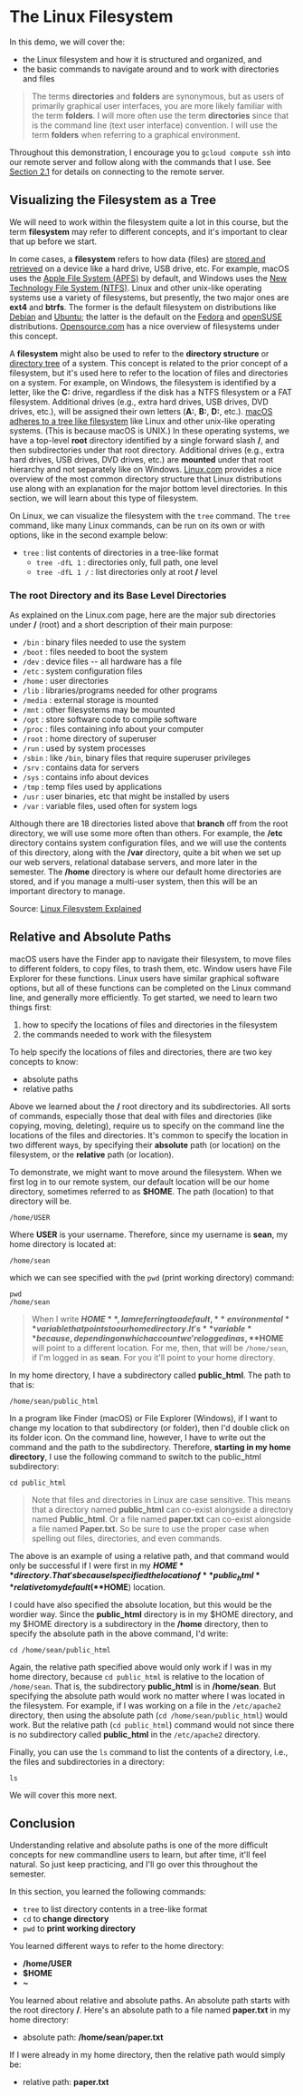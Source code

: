 # The Linux Filesystem

In this demo, we will cover the:

- the Linux filesystem and how it is structured and organized, and
- the basic commands to navigate around and to work with directories and files

> The terms **directories** and **folders** are synonymous,
> but as users of primarily graphical user interfaces, you
> are more likely familiar with the term **folders**. I will
> more often use the term **directories** since that is the
> command line (text user interface) convention. I will use
> the term **folders** when referring to a graphical
> environment.

Throughout this demonstration,
I encourage you to ``gcloud compute ssh`` into
our remote server and
follow along with the commands that I use.
See
[Section 2.1](05-using-gcloud-virtual-machines.md#connect-to-our-vm)
for details on connecting to the remote server.

## Visualizing the Filesystem as a Tree

We will need to work within the filesystem
quite a lot in this course,
but the term **filesystem** may refer to different concepts,
and it's important to clear that up before we start.

In come cases, a **filesystem** refers to how data (files)
are [stored and retrieved][filesystem]
on a device like a hard drive, USB drive, etc.
For example, macOS uses the [Apple File System (APFS)][apfs] by default,
and Windows uses the [New Technology File System (NTFS)][ntfs].
Linux and other unix-like operating systems use a variety of filesystems, but
presently, the two major ones are **ext4** and **btrfs**.
The former is the default filesystem on distributions
like [Debian][debian] and [Ubuntu][ubuntu];
the latter is the default on the 
[Fedora][fedora] and [openSUSE][opensuse] distributions. 
[Opensource.com][ext4] has a nice overview of
filesystems under this concept.

A **filesystem** might also be used to refer
to the **directory structure** or
[directory tree][directorytree] of a system.
This concept is related to the prior concept
of a filesystem, but
it's used here to refer to the location of
files and directories on a system.
For example, on Windows,
the filesystem is identified by a letter,
like the **C:** drive,
regardless if the disk has a
NTFS filesystem or a FAT filesystem.
Additional drives
(e.g., extra hard drives, USB drives, DVD drives, etc.),
will be assigned their own letters
(**A:**, **B:**, **D:**, etc.).
[macOS adheres to a tree like filesystem][macosdirtree]
like Linux and other unix-like operating systems.
(This is because macOS is UNIX.)
In these operating systems, we have a
top-level **root** directory
identified by a single forward slash  **/**,
and then subdirectories under that root directory.
Additional drives
(e.g., extra hard drives, USB drives, DVD drives, etc.)
are **mounted** under that root hierarchy and
not separately like on Windows.
[Linux.com][directories] provides a nice overview
of the most common directory structure
that Linux distributions use along with an
explanation for the major bottom level directories.
In this section, we will learn
about this type of filesystem.

On Linux, we can visualize the
filesystem with the ``tree`` command.
The ``tree`` command, like many Linux commands,
can be run on its own or with options,
like in the second example below:

- ``tree`` : list contents of directories in a tree-like format
    - ``tree -dfL 1`` : directories only, full path, one level
    - ``tree -dfL 1 /`` : list directories only at root **/** level

### The root Directory and its Base Level Directories

As explained on the Linux.com page,
here are the major sub directories under **/** (root)
and a short description of their main purpose:

- ``/bin`` : binary files needed to use the system
- ``/boot``  : files needed to boot the system
- ``/dev`` : device files -- all hardware has a file
- ``/etc`` : system configuration files
- ``/home`` : user directories
- ``/lib`` : libraries/programs needed for other programs
- ``/media`` : external storage is mounted
- ``/mnt`` : other filesystems may be mounted
- ``/opt`` : store software code to compile software
- ``/proc`` : files containing info about your computer
- ``/root`` : home directory of superuser
- ``/run`` : used by system processes
- ``/sbin`` : like ``/bin``, binary files that require superuser privileges
- ``/srv`` : contains data for servers
- ``/sys`` : contains info about devices
- ``/tmp`` : temp files used by applications
- ``/usr`` : user binaries, etc that might be installed by users
- ``/var`` : variable files, used often for system logs

Although there are 18 directories listed above
that **branch** off from the root directory,
we will use some more often than others.
For example, the **/etc** directory
contains system configuration files,
and we will use the contents of this directory,
along with the **/var** directory,
quite a bit when we set up our web servers,
relational database servers,
and more later in the semester.
The **/home** directory is where our default
home directories are stored,
and if you manage a multi-user system,
then this will be an important directory to manage. 

Source: [Linux Filesystem Explained][directories]

## Relative and Absolute Paths

macOS users have the Finder app
to navigate their filesystem,
to move files to different folders,
to copy files, to trash them, etc.
Window users have File Explorer for these functions.
Linux users have similar graphical software options,
but all of these functions can be
completed on the Linux command line,
and generally more efficiently.
To get started, we need to learn two things first:

1. how to specify the locations of files and directories in
   the filesystem 
2. the commands needed to work with the filesystem

To help specify the locations of files and directories,
there are two key concepts to know:

- absolute paths
- relative paths

Above we learned about the **/** root directory
and its subdirectories.
All sorts of commands,
especially those that deal with files and directories 
(like copying, moving, deleting),
require us to specify on the command line
the locations of the files and directories.
It's common to specify the location in two different ways,
by specifying their **absolute** path (or location)
on the filesystem,
or the **relative** path (or location).

To demonstrate, we might want to move around the filesystem.
When we first log in to our remote system,
our default location will be our home directory,
sometimes referred to as **$HOME**.
The path (location) to that directory will be.

```
/home/USER
```

Where **USER** is your username.
Therefore, since my username is **sean**,
my home directory is located at:

```
/home/sean
```

which we can see specified with the ``pwd``
(print working directory) command:

```
pwd
/home/sean
```

> When I write **$HOME**,
> I am referring to a default, **environmental** variable
> that points to our home directory.
> It's **variable** because,
> depending on which account we're logged in as,
> **$HOME** will point to a different location.
> For me, then, that will be ``/home/sean``,
> if I'm logged in as **sean**.
> For you it'll point to your home directory.

In my home directory,
I have a subdirectory called **public_html**.
The path to that is:

```
/home/sean/public_html
```

In a program like Finder (macOS) or
File Explorer (Windows),
if I want to change my location to that
  subdirectory (or folder),
then I'd double click on its folder icon.
On the command line, however, I have to
write out the command
and the path to the subdirectory.
Therefore, **starting in my home directory**,
I use the following command to switch to the
public_html subdirectory:

```
cd public_html
```

> Note that files and directories in Linux are case
> sensitive. This means that a directory named
> **public_html** can co-exist alongside a directory named
> **Public_html**. Or a file named **paper.txt** can
> co-exist alongside a file named **Paper.txt**. So be sure
> to use the proper case when spelling out files,
> directories, and even commands.

The above is an example of using a relative path, and
that command would only be successful if I were
first in my **$HOME** directory.
That's because I specified the location of **public_html**
relative to my default (**$HOME**) location.

I could have also specified the absolute location,
but this would be the wordier way.
Since the **public_html** directory
is in my $HOME directory,
and my $HOME directory is a subdirectory
in the **/home** directory,
then to specify the absolute path in the above command,
I'd write:

```
cd /home/sean/public_html
```

Again, the relative path specified above
would only work if
I was in my home directory, because 
``cd public_html`` is relative to the
location of ``/home/sean``.
That is, the subdirectory **public_html**
is in **/home/sean**.
But specifying the absolute path would work no matter where
I was located in the filesystem.
For example, if I was working on a file
in the ``/etc/apache2`` directory,
then using the absolute path
(``cd /home/sean/public_html``) would work.
But the relative path (``cd public_html``)
command would not since
there is no subdirectory called **public_html**
in the ``/etc/apache2`` directory.

Finally, you can use the ``ls`` command to
list the contents of a directory, i.e.,
the files and subdirectories in a directory:

```
ls
```

We will cover this more next. 

## Conclusion

Understanding relative and absolute paths is
one of the more difficult concepts for
new commandline users to learn,
but after time, it'll feel natural.
So just keep practicing, and
I'll go over this throughout the semester.

In this section, you learned the following commands:

- ``tree`` to list directory contents in a tree-like format
- ``cd`` to **change directory**
- ``pwd`` to **print working directory**

You learned different ways to refer to the home
directory:

- **/home/USER**
- **$HOME**
- **~**

You learned about relative and absolute paths.
An absolute path starts with the root directory **/**.
Here's an absolute path to a file named
**paper.txt** in my home directory:

- absolute path: **/home/sean/paper.txt**

If I were already in my home directory,
then the relative path would simply be:

- relative path: **paper.txt**

[filesystem]:https://en.wikipedia.org/wiki/File_system
[apfs]:https://support.apple.com/guide/disk-utility/file-system-formats-available-in-disk-utility-dsku19ed921c/mac
[ntfs]:https://docs.microsoft.com/en-us/troubleshoot/windows-client/backup-and-storage/fat-hpfs-and-ntfs-file-systems
[debian]:https://www.debian.org/
[ubuntu]:https://ubuntu.com
[fedora]:https://getfedora.org/
[opensuse]:https://www.opensuse.org/
[ext4]:https://opensource.com/article/18/4/ext4-filesystem
[directories]:https://www.linux.com/tutorials/linux-filesystem-explained/
[coreutils]:https://www.gnu.org/software/coreutils/manual/coreutils.html
[directorylisting]:https://www.gnu.org/software/coreutils/manual/coreutils.html#Directory-listing
[basicops]:https://www.gnu.org/software/coreutils/manual/coreutils.html#Basic-operations
[filetypes]:https://www.gnu.org/software/coreutils/manual/coreutils.html#Special-file-types
[printing]:https://www.gnu.org/software/coreutils/manual/coreutils.html#Printing-text
[directorytree]:https://refspecs.linuxfoundation.org/FHS_3.0/fhs/ch01.html
[macosdirtree]:https://developer.apple.com/library/archive/documentation/FileManagement/Conceptual/FileSystemProgrammingGuide/FileSystemOverview/FileSystemOverview.html
